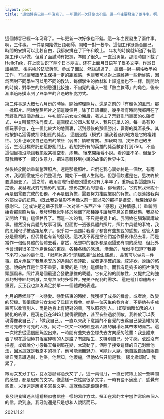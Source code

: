 ```yaml
---
layout: post
title: "這個博客已經一年沒寫了。一年更新一次好像也不錯。這一年主要發生了兩件事。啊，三件事。"
---
```


  
&nbsp;
&nbsp;

這個博客已經一年沒寫了。一年更新一次好像也不錯。這一年主要發生了兩件事。啊，三件事。
一件是開始做日語老師，網絡一對一教學。這個工作挺適合自己。時間的安排可以比較自由，我都安排在了下午和晚上。
年初的時候就知道了有這類工作可以做，但爲了面試時有把握，準備了很久。一直沒勇氣。那段時間下載了HelloTalk，在上面认识了两个日本朋友。还在上面用日语写了很多文字，作爲日語練習。
後來終於鼓起勇氣，參加了面試，然後通過了。
這個一對一網絡教學的工作，可以讓我跟學生保持一定的距離感，也讓我可以對上課維持一些新鮮感，因爲面對不同學生可以用不同的教法，每個學生的教材和上課進度也不一樣。剛開始的時候，對學生的控制慾還比較強，不自覺的進入一種「熱血教師」的角色，後來漸漸適應摸索到了與學生的合適的相處方式。

第二件事是大概七八月份的時候，開始整理照片。還是之前的『有顏色的風景』那一批照片。開始整理照片之前這幾個月，除了日語相關，幾乎所有時間我都用在了荒野亂鬥這個遊戲上。年初跟前前女友分開后，我迷上了荒野亂鬥裏面的吃雞模式，中文叫荒野決鬥模式。這個模式分單人和雙人，我只玩單人的。每一局有10個玩家參加，在一個比較大的地圖裏，活到最後的那個勝出，贏得的獎盃最多。其他按排名獲得或扣除相應的獎盃。
這個遊戲（模式）讓我着迷的地方是它的複雜性。另外也跟我自己過去的某些（弱者）情結有關。
那段時間，我把自己的生活，生活目標寄託在荒野亂鬥上。我想把所有的英雄的獎盃數都打到750。
不過這個目標沒能讓我擺脫某種空虛、虛無。
後來開始看小說。看的並不多，但至少幫我轉移了一部分注意力，把注意轉移到小說的故事的世界中去。

然後終於開始重新整理照片。還是那批照片。它們在我心裏始終是一個坎。有兩次，我試圖徹底把它們整理完，開始下一個人生階段。但那個坎還是在。這次終於要邁過去了。
這之前，我用實際行動告別攝影也有大半年了。重新面對這些照片之後，我發現我對的攝影的態度，攝影之於我的意義，都有變化。它對於我來說不再是個需要完成的任務，不再是個負擔，需要努力推脫擺脫的負擔。而是連接我與外部世界的紐帶。（既此我對攝影不再像以前一直以來的那样是嫌棄，我開始變得感謝它。（这或许是这辈子我第一次对某个东西产生「感恩」这种情感。））重新開始看那些照片后，我發現我似乎終於脫離了那種幾乎讓我窒息的自閉狀態。我終於又開始「看」這個世界了。而這一次的看，不只是視覺上的。我開始在腦海裏講故事。雖然沒有具體的故事可講，但面對一張張具體的照片，照片中具體的事物，我的思維似乎被活躍起來了。似乎每一張照片我看了都會有些想說的感想，儘管大部分是重複的，但偶爾也有新的發現。這次我不再是把它們當作攝影作品去看，而是當作一個個具體的個體去看。當然，感想中的很多都是跟攝影有關的感想，但此外也會想到很多其他更世俗的東西，各種各樣的感想。
漸漸的，我似乎知道了我接下來可以做的是什麼。「就照片進行“頭腦風暴”並給出感想」，是我可以做的一件事。照片承載了我無處安放的過剩的表達欲，或者更準確的說，敘述欲，說話的慾望。說的內容是什麼不重要，重要的是『說』這個動作。而我有足夠多的照片供我頭腦風暴。照片真是個最適合發散思維的載體。它有足夠的開放性，又提供足夠強烈的對神經的刺激，又有無限的多樣性。完美匹配我的需求。
這是種什麼體裁不重要。反正我也無法滿足於單一一個體裁的表達。

九月的時候談了一次戀愛。戀愛結束的時候，我獲得了成長的機會。或者說，改變的契機。我很感謝前女友給了我這次機會。她是一位天生的教育者，不是她有多成熟可以教育別人，而是她身上有絕對的善，可以照亮別人。（即使幽暗如我的人）
變化的結果，是現在我在SNS上變得很開放，甚至有些過於開放。我終於可以表現得像我自己了，「做我自己」。一直以來我下意識的不自覺的去爲自己營造維持某些可見的不可見的人設，同時一次又一次的經歷着人設的崩塌及其帶來的痛苦。這一次終於從這個圈解脫出來。一時間有些失去坐標失去方向感的眩暈：我是誰來着？現在這個極其活躍碎嘴的人是誰？有些陌生，又特別自己。分寸感，依然沒有把握，或者說分寸感每天每刻都在變，太流動了。但除了接受這樣的自己別無他法，因爲這就是我原本的樣子。他可能毫無魅力，可能討人厭，他自說自話自娛自樂自我意識過剩，他俗，他無知，他傻逼，但他依然只能是我。
總比撒謊好。我累了。

跟前女友分手后，就沒怎麼寫過長文字了。這一兩個月，一直在微博上發一些瞬間的感想，都是很短的文字。像這樣一次性寫很多文字，一時有些不適應了，感覺有些累。以後還是應該多寫長文字。這就像長跑鍛鍊身體。

我發現我蠻適合這種類似書信體一樣的寫作方式。把正在寫的文字當作寫給某個人的信。說到底，我可能還是只是想和人說話而已。



2021.11.21
